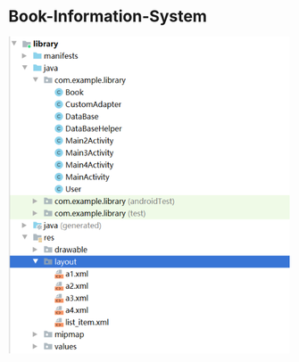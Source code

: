 # Book-Information-System
![image](https://github.com/qiexingdong/Book-Information-System/blob/main/img/1.png)
